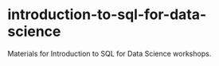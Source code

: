 # introduction-to-sql-for-data-science
Materials for Introduction to SQL for Data Science workshops.
